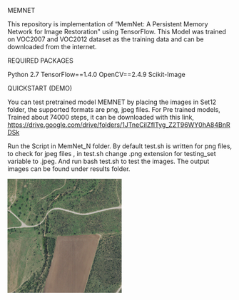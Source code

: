 MEMNET

This repository is implementation of “MemNet: A Persistent Memory Network for Image Restoration" using TensorFlow.
This Model was trained on VOC2007 and VOC2012 dataset as the training data and can be downloaded from the internet. 

REQUIRED PACKAGES

Python 2.7
TensorFlow==1.4.0
OpenCV==2.4.9
Scikit-Image

QUICKSTART (DEMO)

You can test pretrained model MEMNET by placing the images in Set12 folder, the supported formats are png, jpeg files. For Pre trained models, Trained about 74000 steps, it can be downloaded with this link, https://drive.google.com/drive/folders/1JTneCiIZfITyg_Z2T96WY0hA84BnRDSk 

Run the Script in MemNet_N folder. By default test.sh is written for png files, to check for jpeg files , in test.sh change .png extension for testing_set variable to .jpeg. And run bash test.sh to test the images.
The output images can be found under results folder.

<img src="Set12/HR/HR_rural_crop1.png" alt="alt text" width="256" height="256">
 

